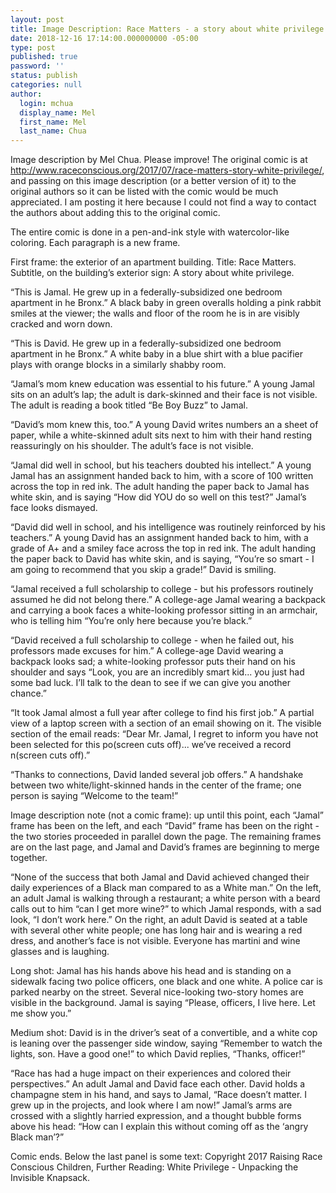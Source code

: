 ```yaml
---
layout: post
title: Image Description: Race Matters - a story about white privilege
date: 2018-12-16 17:14:00.000000000 -05:00
type: post
published: true
password: ''
status: publish
categories: null
author:
  login: mchua
  display_name: Mel
  first_name: Mel
  last_name: Chua
---
```


Image description by Mel Chua. Please improve! The original comic is at http://www.raceconscious.org/2017/07/race-matters-story-white-privilege/, and passing on this image description (or a better version of it) to the original authors so it can be listed with the comic would be much appreciated. I am posting it here because I could not find a way to contact the authors about adding this to the original comic.

The entire comic is done in a pen-and-ink style with watercolor-like coloring. Each paragraph is a new frame.

First frame: the exterior of an apartment building. Title: Race Matters. Subtitle, on the building’s exterior sign: A story about white privilege.

“This is Jamal. He grew up in a federally-subsidized one bedroom apartment in he Bronx.” A black baby in green overalls holding a pink rabbit smiles at the viewer; the walls and floor of the room he is in are visibly cracked and worn down.

“This is David. He grew up in a federally-subsidized one bedroom apartment in he Bronx.” A white baby in a blue shirt with a blue pacifier plays with orange blocks in a similarly shabby room.

“Jamal’s mom knew education was essential to his future.” A young Jamal sits on an adult’s lap; the adult is dark-skinned and their face is not visible. The adult is reading a book titled “Be Boy Buzz” to Jamal.

“David’s mom knew this, too.” A young David writes numbers an a sheet of paper, while a white-skinned adult sits next to him with their hand resting reassuringly on his shoulder. The adult’s face is not visible.

“Jamal did well in school, but his teachers doubted his intellect.” A young Jamal has an assignment handed back to him, with a score of 100 written across the top in red ink. The adult handing the paper back to Jamal has white skin, and is saying “How did YOU do so well on this test?” Jamal’s face looks dismayed.

“David did well in school, and his intelligence was routinely reinforced by his teachers.” A young David has an assignment handed back to him, with a grade of A+ and a smiley face across the top in red ink. The adult handing the paper back to David has white skin, and is saying, “You’re so smart - I am going to recommend that you skip a grade!” David is smiling.

“Jamal received a full scholarship to college - but his professors routinely assumed he did not belong there.” A college-age Jamal wearing a backpack and carrying a book faces a white-looking professor sitting in an armchair, who is telling him “You’re only here because you’re black.”

“David received a full scholarship to college - when he failed out, his professors made excuses for him.” A college-age David wearing a backpack looks sad; a white-looking professor puts their hand on his shoulder and says “Look, you are an incredibly smart kid... you just had some bad luck. I’ll talk to the dean to see if we can give you another chance.”

“It took Jamal almost a full year after college to find his first job.” A partial view of a laptop screen with a section of an email showing on it. The visible section of the email reads: “Dear Mr. Jamal, I regret to inform you have not been selected for this po(screen cuts off)... we’ve received a record n(screen cuts off).”

“Thanks to connections, David landed several job offers.” A handshake between two white/light-skinned hands in the center of the frame; one person is saying “Welcome to the team!”

Image description note (not a comic frame): up until this point, each “Jamal” frame has been on the left, and each “David” frame has been on the right - the two stories proceeded in parallel down the page. The remaining frames are on the last page, and Jamal and David’s frames are beginning to merge together.

“None of the success that both Jamal and David achieved changed their daily experiences of a Black man compared to as a White man.” On the left, an adult Jamal is walking through a restaurant; a white person with a beard calls out to him “can I get more wine?” to which Jamal responds, with a sad look, “I don’t work here.” On the right, an adult David is seated at a table with several other white people; one has long hair and is wearing a red dress, and another’s face is not visible. Everyone has martini and wine glasses and is laughing.

Long shot: Jamal has his hands above his head and is standing on a sidewalk facing two police officers, one black and one white. A police car is parked nearby on the street. Several nice-looking two-story homes are visible in the background. Jamal is saying “Please, officers, I live here. Let me show you.”

Medium shot: David is in the driver’s seat of a convertible, and a white cop is leaning over the passenger side window, saying “Remember to watch the lights, son. Have a good one!” to which David replies, “Thanks, officer!”

“Race has had a huge impact on their experiences and colored their perspectives.” An adult Jamal and David face each other. David holds a champagne stem in his hand, and says to Jamal, “Race doesn’t matter. I grew up in the projects, and look where I am now!” Jamal’s arms are crossed with a slightly harried expression, and a thought bubble forms above his head: “How can I explain this without coming off as the ‘angry Black man’?”

Comic ends. Below the last panel is some text: Copyright 2017 Raising Race Conscious Children, Further Reading: White Privilege - Unpacking the Invisible Knapsack.
